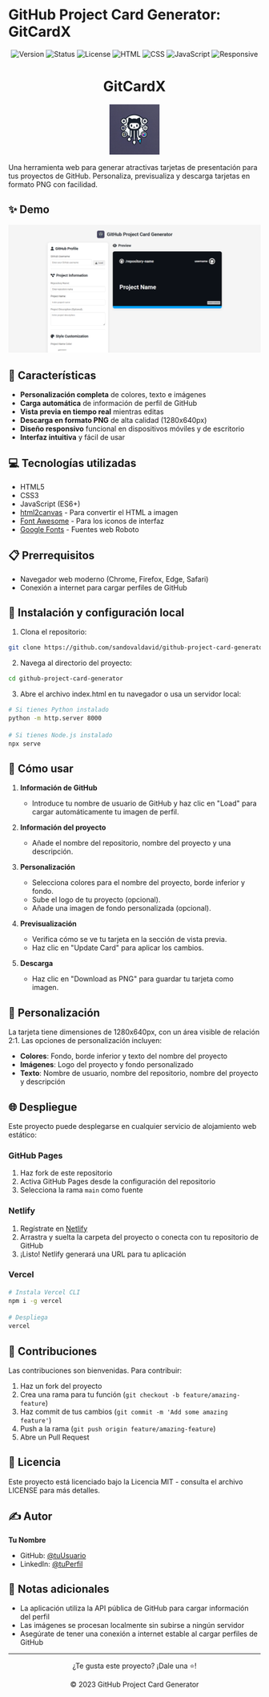 # GitHub Project Card Generator: GitCardX

<div align="center">

![Version](https://img.shields.io/badge/version-1.0.0-blue.svg?cacheSeconds=2592000)
![Status](https://img.shields.io/badge/status-active-success.svg)
![License](https://img.shields.io/badge/license-MIT-blue.svg)
![HTML](https://img.shields.io/badge/HTML-5-orange.svg)
![CSS](https://img.shields.io/badge/CSS-3-blue.svg)
![JavaScript](https://img.shields.io/badge/JavaScript-ES6-yellow.svg)
![Responsive](https://img.shields.io/badge/Responsive-Yes-green.svg)

</div>

<div align="center">
  <h1>GitCardX</h1>
    <img src="static/images/logo-github-card-generator.webp" alt="GitHub Card Generator Logo" width="100">
</div>

Una herramienta web para generar atractivas tarjetas de presentación para tus proyectos de GitHub.
Personaliza, previsualiza y descarga tarjetas en formato PNG con facilidad.

## ✨ Demo

<p align="center">
  <img src="./assets/image.png" alt="Ejemplo de tarjeta generada" width="640">
</p>

## 🚀 Características

-   **Personalización completa** de colores, texto e imágenes
-   **Carga automática** de información de perfil de GitHub
-   **Vista previa en tiempo real** mientras editas
-   **Descarga en formato PNG** de alta calidad (1280x640px)
-   **Diseño responsivo** funcional en dispositivos móviles y de escritorio
-   **Interfaz intuitiva** y fácil de usar

## 💻 Tecnologías utilizadas

-   HTML5
-   CSS3
-   JavaScript (ES6+)
-   [html2canvas](https://html2canvas.hertzen.com/) - Para convertir el HTML a imagen
-   [Font Awesome](https://fontawesome.com/) - Para los iconos de interfaz
-   [Google Fonts](https://fonts.google.com/) - Fuentes web Roboto

## 📋 Prerrequisitos

-   Navegador web moderno (Chrome, Firefox, Edge, Safari)
-   Conexión a internet para cargar perfiles de GitHub

## 🔧 Instalación y configuración local

1. Clona el repositorio:

```bash
git clone https://github.com/sandovaldavid/github-project-card-generator.git
```

2. Navega al directorio del proyecto:

```bash
cd github-project-card-generator
```

3. Abre el archivo index.html en tu navegador o usa un servidor local:

```bash
# Si tienes Python instalado
python -m http.server 8000

# Si tienes Node.js instalado
npx serve
```

## 📘 Cómo usar

1. **Información de GitHub**

    - Introduce tu nombre de usuario de GitHub y haz clic en "Load" para cargar automáticamente tu
      imagen de perfil.

2. **Información del proyecto**

    - Añade el nombre del repositorio, nombre del proyecto y una descripción.

3. **Personalización**

    - Selecciona colores para el nombre del proyecto, borde inferior y fondo.
    - Sube el logo de tu proyecto (opcional).
    - Añade una imagen de fondo personalizada (opcional).

4. **Previsualización**

    - Verifica cómo se ve tu tarjeta en la sección de vista previa.
    - Haz clic en "Update Card" para aplicar los cambios.

5. **Descarga**
    - Haz clic en "Download as PNG" para guardar tu tarjeta como imagen.

## 🎨 Personalización

La tarjeta tiene dimensiones de 1280x640px, con un área visible de relación 2:1. Las opciones de
personalización incluyen:

-   **Colores**: Fondo, borde inferior y texto del nombre del proyecto
-   **Imágenes**: Logo del proyecto y fondo personalizado
-   **Texto**: Nombre de usuario, nombre del repositorio, nombre del proyecto y descripción

## 🌐 Despliegue

Este proyecto puede desplegarse en cualquier servicio de alojamiento web estático:

### GitHub Pages

1. Haz fork de este repositorio
2. Activa GitHub Pages desde la configuración del repositorio
3. Selecciona la rama `main` como fuente

### Netlify

1. Regístrate en [Netlify](https://www.netlify.com/)
2. Arrastra y suelta la carpeta del proyecto o conecta con tu repositorio de GitHub
3. ¡Listo! Netlify generará una URL para tu aplicación

### Vercel

```bash
# Instala Vercel CLI
npm i -g vercel

# Despliega
vercel
```

## 🤝 Contribuciones

Las contribuciones son bienvenidas. Para contribuir:

1. Haz un fork del proyecto
2. Crea una rama para tu función (`git checkout -b feature/amazing-feature`)
3. Haz commit de tus cambios (`git commit -m 'Add some amazing feature'`)
4. Push a la rama (`git push origin feature/amazing-feature`)
5. Abre un Pull Request

## 📜 Licencia

Este proyecto está licenciado bajo la Licencia MIT - consulta el archivo LICENSE para más detalles.

## ✍️ Autor

**Tu Nombre**

-   GitHub: [@tuUsuario](https://github.com/tuUsuario)
-   LinkedIn: [@tuPerfil](https://linkedin.com/in/tuPerfil)

## 📌 Notas adicionales

-   La aplicación utiliza la API pública de GitHub para cargar información del perfil
-   Las imágenes se procesan localmente sin subirse a ningún servidor
-   Asegúrate de tener una conexión a internet estable al cargar perfiles de GitHub

---

<div align="center">
  <p>
    ¿Te gusta este proyecto? ¡Dale una ⭐️!
  </p>
  <p>
    © 2023 GitHub Project Card Generator
  </p>
</div>
